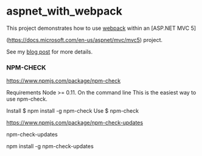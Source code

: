 # aspnet_with_webpack

This project demonstrates how to use [webpack](https://webpack.js.org/) within an [ASP.NET MVC 5]

(https://docs.microsoft.com/en-us/aspnet/mvc/mvc5) project.

See my [blog post](https://medium.com/@jonjam/combining-webpack-with-asp-net-mvc-5-a5bd07c49d0b) for more details.


###  NPM-CHECK ###  

https://www.npmjs.com/package/npm-check


Requirements
Node >= 0.11.
On the command line
This is the easiest way to use npm-check.

Install
$ npm install -g npm-check
Use
$ npm-check



https://www.npmjs.com/package/npm-check-updates

npm-check-updates

npm install -g npm-check-updates
